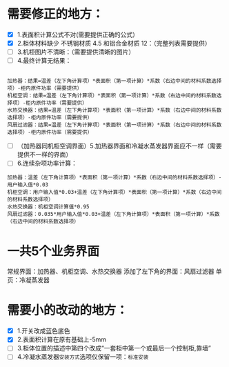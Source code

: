 # 需要修正的地方：
- [x] 1.表面积计算公式不对(需要提供正确的公式）
- [x] 2.柜体材料缺少 不锈钢材质 4.5  和铝合金材质 12：（完整列表需要提供）
- [ ] 3.机柜图片不清晰：（需要提供清晰的图片）
- [ ] 4.最终计算无结果：

```text

加热器：结果=温差（左下角计算项）*表面积（第一项计算）*系数（右边中间的材料系数选择项）-柜内原件功率（需要提供）
机柜空调：结果=温差（左下角计算项）*表面积（第一项计算）*系数（右边中间的材料系数选择项）-柜内原件功率（需要提供）
水热交换器：结果=温差（左下角计算项）*表面积（第一项计算）*系数（右边中间的材料系数选择项）-柜内原件功率（需要提供）
风扇过滤器：结果=温差（左下角计算项）*表面积（第一项计算）*系数（右边中间的材料系数选择项）-柜内原件功率（需要提供）

```

- [ ] （加热器同机柜空调界面）5.加热器界面和冷凝水蒸发器界面应不一样（需要提供不一样的界面）
- [ ] 6.连续杂项功率计算：
```text
加热器：温差（左下角计算项）*表面积（第一项计算）*系数（右边中间的材料系数选择项）-用户输入值*0.03
机柜空调：用户输入值*0.03+温差（左下角计算项）*表面积（第一项计算）*系数（右边中间的材料系数选择项）
水热交换器：机柜空调计算值*0.95
风扇过滤器：0.035*用户输入值*0.03+温差（左下角计算项）*表面积（第一项计算）*系数（右边中间的材料系数选择项）
```

# 一共5个业务界面
常规界面：加热器、机柜空调、水热交换器
添加了左下角的界面：风扇过滤器
单页：冷凝蒸发器

# 需要小的改动的地方：
- [x] 1.开关改成蓝色底色
- [x] 2.表面积计算在原有基础上-5mm
- [ ] 3.柜体位置的描述中第四个改成“一套柜中第一个或最后一个控制柜,靠墙”
- [ ] 4.冷凝水蒸发器`安装方式`选项仅保留一项：`标准安装`
